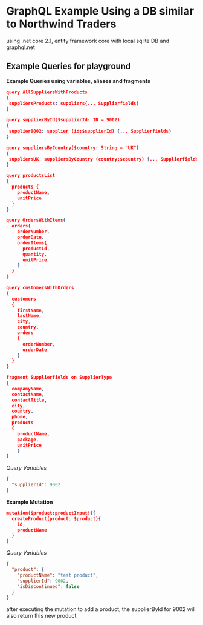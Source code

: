 # GraphQL Example Using a DB similar to Northwind Traders

using .net core 2.1, entity framework core  with local sqlite DB and graphql.net

## Example Queries for playground  

**Example Queries using variables, aliases and fragments**

``` json
query AllSuppliersWithProducts
{
 suppliersProducts: suppliers{... Supplierfields}
}

query supplierById($supplierId: ID = 9002)
{
 supplier9002: supplier (id:$supplierId) {... Supplierfields}
}

query suppliersByCountry($country: String = "UK")
{
 suppliersUK: suppliersByCountry (country:$country) {... Supplierfields}
}

query productsList
{
  products {
    productName,
    unitPrice
  }
}

query OrdersWithItems{
  orders{
    orderNumber,
    orderDate,
    orderItems{
      productId,
      quantity,
      unitPrice
    }
  }
}

query customersWithOrders
{
  customers
  {
    firstName,
    lastName,
    city,
  	country,
    orders
    {
      orderNumber,
      orderDate
    }
  }
}

fragment Supplierfields on SupplierType
{
  companyName,
  contactName,
  contactTitle,
  city,
  country,
  phone,
  products
  {
    productName,
    package,
    unitPrice
	}
}
```

*Query Variables*

``` json
{
  "supplierId": 9002
}
```


**Example Mutation**

``` json
mutation($product:productInput!){
  createProduct(product: $product){
    id,
    productName
  }
}
```

*Query Variables*

``` json
{
  "product": {
    "productName": "test product",
    "supplierId": 9002,
    "isDiscontinued": false
  }
}
```

after executing the mutation to add a product, the supplierById for 9002 will also return this new product
